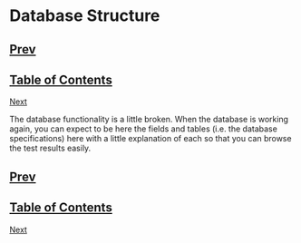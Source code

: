 # Database Structure

[Prev](writing-test-cases.md)
-
[Table of Contents](README.md)
-
[Next](analyze-results.md)

The database functionality is a little broken.  When the database is working
again, you can expect to be here the fields and tables (i.e. the database
specifications) here with a little explanation of each so that you can browse
the test results easily.

[Prev](writing-test-cases.md)
-
[Table of Contents](README.md)
-
[Next](analyze-results.md)
